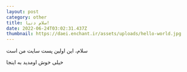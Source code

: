 ```yaml
---
layout: post
category: other
title: سلام دنیا!
date: 2022-06-24T03:02:31.437Z
thumbnail: https://daei.enchant.ir/assets/uploads/hello-world.jpg
---
```

سلام، این اولین پست سایت من است

خیلی خوش اومدید به اینجا
